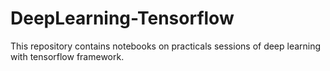 # DeepLearning-Tensorflow
This repository contains notebooks on practicals sessions of deep learning with tensorflow framework.
